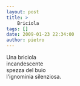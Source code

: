 ```yaml
---
layout: post
title: >
    Briciola
tags: []
date: 2009-01-23 22:34:00
author: pietro
---
```

Una briciola<br/>incandescente<br/>spezza del buio<br/>l'ignominia silenziosa.
